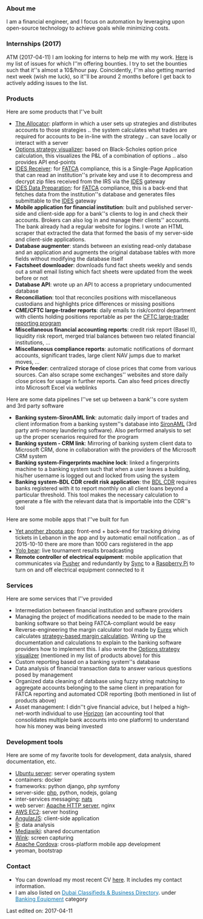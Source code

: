 ### About me
I am a financial engineer, and I focus on automation by leveraging upon open-source technology to achieve goals while minimizing costs.

### Internships (2017)
ATM (2017-04-11) I am looking for interns to help me with my work.
[Here](https://github.com/search?q=label%3Abounty+author%3Ashadiakiki1986&type=Issues&utf8=%E2%9C%93)
is my list of issues for which I''m offering bounties.
I try to set the bounties such that it''s almost a 10$/hour pay.
Coincidently, I''m also getting married next week (wish me luck),
so it''ll be around 2 months before I get back to actively adding issues to the list.

### Products
Here are some products that I''ve built
* [The Allocator](http://shadiakiki1986.github.io/the-allocator/): platform in which a user sets up strategies and distributes accounts to those strategies .. the system calculates what trades are required for accounts to be in-line with the strategy .. can save locally or interact with a server
* [Options strategy visualizer](http://shadiakiki1986.github.io/options-strategy-visualizer/): based on Black-Scholes option price calculation, this visualizes the P&L of a combination of options .. also provides API end-points
* [IDES Receiver](http://shadiakiki1986.github.io/IDES-Receiver): for [FATCA](https://www.irs.gov/Businesses/Corporations/Foreign-Account-Tax-Compliance-Act-FATCA) compliance, this is a Single-Page Application that can read an institution''s private key and use it to decompress and decrypt zip files received from the IRS via the [IDES](https://www.ides-support.com/) gateway
* [IDES Data Preparation](https://github.com/shadiakiki1986/IDES-Data-Preparation-Php): for [FATCA](https://www.irs.gov/Businesses/Corporations/Foreign-Account-Tax-Compliance-Act-FATCA) compliance, this is a back-end that fetches data from the institution''s database and generates files submittable to the [IDES](https://www.ides-support.com/) gateway
* __Mobile application for financial institution__: built and published server-side and client-side app for a bank''s clients to log in and check their accounts. Brokers can also log in and manage their clients'' accounts. The bank already had a regular website for logins. I wrote an HTML scraper that extracted the data that formed the basis of my server-side and client-side applications.
* __Database augmenter__: stands between an existing read-only database and an application and augments the original database tables with more fields without modifying the database itself
* __Factsheet downloader__: downloads fund fact sheets weekly and sends out a small email listing which fact sheets were updated from the week before or not
* __Database API__: wrote up an API to access a proprietary undocumented database
* __Reconciliation__: tool that reconciles positions with miscellaneous custodians and highlights price differences or missing positions
* __CME/CFTC large-trader reports__: daily emails to risk/control department with clients holding positions reportable as per the [CFTC large-trader reporting program](http://www.cftc.gov/IndustryOversight/MarketSurveillance/LargeTraderReportingProgram/index.htm)
* __Miscellaneous financial accounting reports__: credit risk report (Basel II), liquidity risk report, merged trial balances between two related financial institutions, ...
* __Miscellaneous compliance reports__: automatic notifications of dormant accounts, significant trades, large client NAV jumps due to market moves, ...
* __Price feeder__: centralized storage of close prices that come from various sources. Can also scrape some exchanges'' websites and store daily close prices for usage in further reports. Can also feed prices directly into Microsoft Excel via weblinks

Here are some data pipelines I''ve set up between a bank''s core system and 3rd party software
* __Banking system-SironAML link__: automatic daily import of trades and client information from a banking system''s database into [SironAML](http://www.tonbeller.com/en/solutions/anti-money-laundering/anti-money-laundering-for-banks/) (3rd party anti-money laundering software). Also performed analysis to set up the proper scenarios required for the program
* __Banking system - CRM link__: Mirroring of banking system client data to Microsoft CRM, done in collaboration with the providers of the Microsoft CRM system
* __Banking system-Fingerprints machine lock__: linked a fingerprints machine to a banking system such that when a user leaves a building, his/her username is logged out and locked from using the system
* __Banking system-BDL CDR credit risk application__: the [BDL CDR](http://www.banqueduliban.gov.lb/tabs/index/4/293/CENTRALE-DES-RISQUES.html) requires banks registered with it to report monthly on all client loans beyond a particular threshold. This tool makes the necessary calculation to generate a file with the relevant data that is importable into the CDR''s tool

Here are some mobile apps that I''ve built for fun
* [Yet another zboota app](http://shadiakiki1986.github.io/zboota-server/): front-end + back-end for tracking driving tickets in Lebanon in the app and by automatic email notification .. as of 2015-10-10 there are more than 1000 cars registered in the app
* [Yolo bear](http://shadiakiki1986.github.io/yolo-bear): live tournament results broadcasting
* __Remote controller of electrical equipment__: mobile application that communicates via [Pusher](https://pusher.com/) and redundantly by [Sync](https://www.getsync.com/) to a [Raspberry Pi](https://www.raspberrypi.org/) to turn on and off electrical equipment connected to it

### Services
Here are some services that I''ve provided
* Intermediation between financial institution and software providers
 * Managing the project of modifications needed to be made to the main banking software so that being FATCA-compliant would be easy
 * Reverse-engineering the margin calculator tool made by [Eurex](http://www.eurexchange.com/exchange-en/trading/trading-tools/margin-calculators/risk-based-margincalculator/) which calculates [strategy-based margin calculation](http://www.cboe.com/micro/margin/strategy.aspx). Writing up the documentation and calculations to explain to the banking software providers how to implement this. I also wrote the [Options strategy visualizer](http://shadiakiki1986.github.io/options-strategy-visualizer/) (mentioned in my list of products above) for this
* Custom reporting based on a banking system''s database
* Data analysis of financial transaction data to answer various questions posed by management
* Organized data cleaning of database using fuzzy string matching to aggregate accounts belonging to the same client in preparation for FATCA reporting and automated CDR reporting (both mentioned in list of products above)
* Asset management: I didn''t give financial advice, but I helped a high-net-worth individual to use [Horizon](http://www.qnesssoftware.com/our_product.html) (an accounting tool that consolidates multiple bank accounts into one platform) to understand how his money was being invested

### Development tools
Here are some of my favorite tools for development, data analysis, shared documentation, etc.
* [Ubuntu server](http://www.ubuntu.com/server): server operating system
* containers: docker
* frameworks: python django, php symfony
* server-side: [php](http://php.net/), python, nodejs, golang
* inter-services messaging: [nats](http://nats.io)
* web server: [Apache HTTP server](https://httpd.apache.org/), nginx
* [AWS EC2](https://aws.amazon.com/ec2/): server hosting
* [AngularJS](https://angularjs.org/): client-side application
* [R](https://www.r-project.org/): data analysis
* [Mediawiki](https://www.mediawiki.org/wiki/MediaWiki): shared documentation
* [Wink](http://www.debugmode.com/wink/): screen capturing
* [Apache Cordova](https://cordova.apache.org/): cross-platform mobile app development
* yeoman, bootstrap

### Contact
* You can download my most recent CV [here](https://www.dropbox.com/s/2iw1d9w0dg3rshb/CV-ShadiAkiki-201510.pdf?dl=0). It includes my contact information.
* I am also listed on <a  style="color:#0E77B0" href="http://www.datadubai.com/">Dubai Classifieds & Business Directory</a>.  under <a  style="color:#0E77B0" href="http://www.datadubai.com/United_Arab_Emirates/Dubai/Dubai_Business_and_Economy/Finance/Banking_Equipment/1434.html">Banking Equipment</a> category

Last edited on: 2017-04-11
